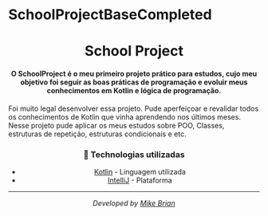 # SchoolProjectBaseCompleted

<div  align="center">
<!-- Top Image and Title -->
<h1>
School Project
</h1>
<!-- Subtitle/Description -->
<h4>O SchoolProject é o meu primeiro projeto prático para estudos, cujo meu objetivo foi seguir as boas práticas de programação e evoluir meus conhecimentos em Kotlin e lógica de programação.</h4>
  <p align="left">
  Foi muito legal desenvolver essa projeto. Pude aperfeiçoar e revalidar todos os conhecimentos de Kotlin que vinha aprendendo nos últimos meses. Nesse projeto pude aplicar os meus estudos sobre POO, Classes, estruturas de repetição, estruturas condicionais e etc. 
  </p>
<p>
  
  
  
  


### :rocket: Technologias utilizadas
- [Kotlin](https://kotlinlang.org) - Linguagem utilizada
- [IntelliJ](https://www.jetbrains.com/pt-br/) - Plataforma


---

<div align="center">
<p><i>Developed by <a href="www.linkedin.com/in/mike-brian">Mike Brian</i></p>
</div>
<p>
